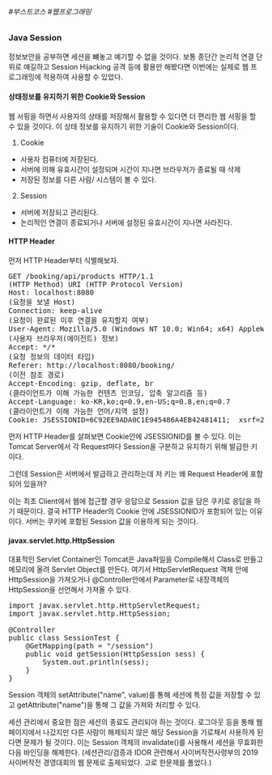 ###### #부스트코스 #웹프로그래밍


### Java Session


정보보안을 공부하면 세션을 뺴놓고 예기할 수 없을 것이다. 보통 종단간 논리적 연결 단위로 얘길하고 Session Hijacking 공격 등에 활용만 해봤다면 이번에는 실제로 웹 프로그래밍에 적용하여 사용할 수 있었다.


#### 상태정보를 유지하기 위한 Cookie와 Session


웹 서핑을 하면서 사용자의 상태를 저장해서 활용할 수 있다면 더 편리한 웹 서핑을 할 수 있을 것이다. 이 상태 정보를 유지하기 위한 기술이 Cookie와 Session이다.
1. Cookie
- 사용자 컴퓨터에 저장된다.
- 서버에 의해 유효시간이 설정되며 시간이 지나면 브라우저가 종료될 때 삭제
- 저장된 정보를 다른 사람/ 시스템이 볼 수 있다.

2. Session
- 서버에 저장되고 관리된다.
- 논리적인 연결이 종료되거나 서버에 설정된 유효시간이 지나면 사라진다.


#### HTTP Header


먼저 HTTP Header부터 식별해보자. 

<pre>
GET /booking/api/products HTTP/1.1
(HTTP Method) URI (HTTP Protocol Version)
Host: localhost:8080
(요청을 보낼 Host)
Connection: keep-alive
(요청이 완료된 이후 연결을 유지할지 여부)
User-Agent: Mozilla/5.0 (Windows NT 10.0; Win64; x64) AppleWebKit/537.36 (KHTML, like Gecko) Chrome/76.0.3809.132 Safari/537.36
(사용자 브라우저(에이전트) 정보)
Accept: */*
(요청 정보의 데이터 타입)
Referer: http://localhost:8080/booking/
(이전 참조 경로)
Accept-Encoding: gzip, deflate, br
(클라이언트가 이해 가능한 컨텐츠 인코딩, 압축 알고리즘 등)
Accept-Language: ko-KR,ko;q=0.9,en-US;q=0.8,en;q=0.7
(클라이언트가 이해 가능한 언어/지역 설정)
Cookie: JSESSIONID=6C92EE9ADA0C1E945486A4EB42481411; _xsrf=2|1298b6a0|7b7747ed806ba7f8cd5d76633f40693d|1566469533; count=41
</pre>

먼저 HTTP Header를 살펴보면 Cookie안에 JSESSIONID를 볼 수 있다. 이는 Tomcat Server에서 각 Request마다 Session을 구분하고 유지하기 위해 발급한 키이다.


그런데 Session은 서버에서 발급하고 관리하는데 저 키는 왜 Request Header에 포함되어 있을까?


이는 최초 Client에서 웹에 접근할 경우 응답으로 Session 값을 담은 쿠키로 응답을 하기 때문이다. 결국 HTTP Header의 Cookie 안에 JSESSIONID가 포함되어 있는 이유이다. 서버는 쿠키에 포함된 Session 값을 이용하게 되는 것이다.



#### javax.servlet.http.HttpSession



대표적인 Servlet Container인 Tomcat은 Java파일을 Compile해서 Class로 만들고 메모리에 올려 Servlet Object를 만든다. 여기서 HttpServletRequest 객체 안에 HttpSession을 가져오거나 @Controller안에서 Parameter로 내장객체의 HttpSession을 선언해서 가져올 수 있다.

<pre>
import javax.servlet.http.HttpServletRequest;
import javax.servlet.http.HttpSession;

@Controller
public class SessionTest {
    @GetMapping(path = "/session")
	public void getSession(HttpSession sess) {
		System.out.println(sess);
	}
}
</pre>

Session 객체의 setAttribute("name", value)를 통해 세션에 특정 값을 저장할 수 있고 getAttribute("name")을 통해 그 값을 가져와 처리할 수 있다.


세션 관리에서 중요한 점은 세션의 종료도 관리되야 하는 것이다. 로그아웃 등을 통해 웹 페이지에서 나갔지만 다른 사람이 해제되지 않은 해당 Session을 가로채서 사용하게 된다면 문제가 될 것이다. 이는 Session 객체의 invalidate()를 사용해서 세션을 무효화한 다음 바인딩을 해제한다. (세션관리/검증과 IDOR 관련해서 사이버작전사령부의 2019 사이버작전 경영대회의 웹 문제로 출제되었다. 고로 한문제를 풀었다.)
